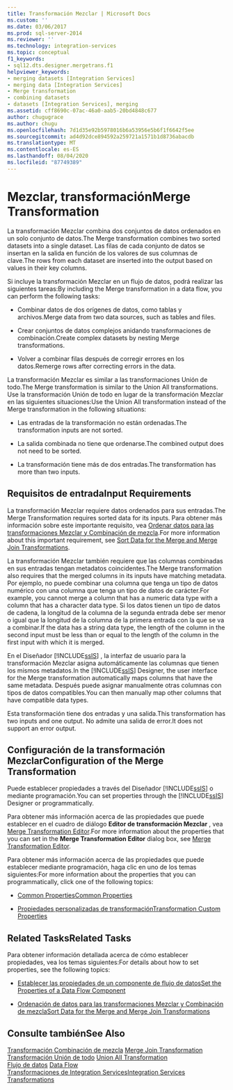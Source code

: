 ```yaml
---
title: Transformación Mezclar | Microsoft Docs
ms.custom: ''
ms.date: 03/06/2017
ms.prod: sql-server-2014
ms.reviewer: ''
ms.technology: integration-services
ms.topic: conceptual
f1_keywords:
- sql12.dts.designer.mergetrans.f1
helpviewer_keywords:
- merging datasets [Integration Services]
- merging data [Integration Services]
- Merge transformation
- combining datasets
- datasets [Integration Services], merging
ms.assetid: cff8690c-07ac-46a0-aab5-20bd4848c677
author: chugugrace
ms.author: chugu
ms.openlocfilehash: 7d1d35e92b5978016b6a53956e5b6f1f6642f5ee
ms.sourcegitcommit: ad4d92dce894592a259721a1571b1d8736abacdb
ms.translationtype: MT
ms.contentlocale: es-ES
ms.lasthandoff: 08/04/2020
ms.locfileid: "87749389"
---
```

# <a name="merge-transformation"></a><span data-ttu-id="48550-102">Mezclar, transformación</span><span class="sxs-lookup"><span data-stu-id="48550-102">Merge Transformation</span></span>
  <span data-ttu-id="48550-103">La transformación Mezclar combina dos conjuntos de datos ordenados en un solo conjunto de datos.</span><span class="sxs-lookup"><span data-stu-id="48550-103">The Merge transformation combines two sorted datasets into a single dataset.</span></span> <span data-ttu-id="48550-104">Las filas de cada conjunto de datos se insertan en la salida en función de los valores de sus columnas de clave.</span><span class="sxs-lookup"><span data-stu-id="48550-104">The rows from each dataset are inserted into the output based on values in their key columns.</span></span>  
  
 <span data-ttu-id="48550-105">Si incluye la transformación Mezclar en un flujo de datos, podrá realizar las siguientes tareas:</span><span class="sxs-lookup"><span data-stu-id="48550-105">By including the Merge transformation in a data flow, you can perform the following tasks:</span></span>  
  
-   <span data-ttu-id="48550-106">Combinar datos de dos orígenes de datos, como tablas y archivos.</span><span class="sxs-lookup"><span data-stu-id="48550-106">Merge data from two data sources, such as tables and files.</span></span>  
  
-   <span data-ttu-id="48550-107">Crear conjuntos de datos complejos anidando transformaciones de combinación.</span><span class="sxs-lookup"><span data-stu-id="48550-107">Create complex datasets by nesting Merge transformations.</span></span>  
  
-   <span data-ttu-id="48550-108">Volver a combinar filas después de corregir errores en los datos.</span><span class="sxs-lookup"><span data-stu-id="48550-108">Remerge rows after correcting errors in the data.</span></span>  
  
 <span data-ttu-id="48550-109">La transformación Mezclar es similar a las transformaciones Unión de todo.</span><span class="sxs-lookup"><span data-stu-id="48550-109">The Merge transformation is similar to the Union All transformations.</span></span> <span data-ttu-id="48550-110">Use la transformación Unión de todo en lugar de la transformación Mezclar en las siguientes situaciones:</span><span class="sxs-lookup"><span data-stu-id="48550-110">Use the Union All transformation instead of the Merge transformation in the following situations:</span></span>  
  
-   <span data-ttu-id="48550-111">Las entradas de la transformación no están ordenadas.</span><span class="sxs-lookup"><span data-stu-id="48550-111">The transformation inputs are not sorted.</span></span>  
  
-   <span data-ttu-id="48550-112">La salida combinada no tiene que ordenarse.</span><span class="sxs-lookup"><span data-stu-id="48550-112">The combined output does not need to be sorted.</span></span>  
  
-   <span data-ttu-id="48550-113">La transformación tiene más de dos entradas.</span><span class="sxs-lookup"><span data-stu-id="48550-113">The transformation has more than two inputs.</span></span>  
  
## <a name="input-requirements"></a><span data-ttu-id="48550-114">Requisitos de entrada</span><span class="sxs-lookup"><span data-stu-id="48550-114">Input Requirements</span></span>  
 <span data-ttu-id="48550-115">La transformación Mezclar requiere datos ordenados para sus entradas.</span><span class="sxs-lookup"><span data-stu-id="48550-115">The Merge Transformation requires sorted data for its inputs.</span></span> <span data-ttu-id="48550-116">Para obtener más información sobre este importante requisito, vea [Ordenar datos para las transformaciones Mezclar y Combinación de mezcla](sort-data-for-the-merge-and-merge-join-transformations.md).</span><span class="sxs-lookup"><span data-stu-id="48550-116">For more information about this important requirement, see [Sort Data for the Merge and Merge Join Transformations](sort-data-for-the-merge-and-merge-join-transformations.md).</span></span>  
  
 <span data-ttu-id="48550-117">La transformación Mezclar también requiere que las columnas combinadas en sus entradas tengan metadatos coincidentes.</span><span class="sxs-lookup"><span data-stu-id="48550-117">The Merge transformation also requires that the merged columns in its inputs have matching metadata.</span></span> <span data-ttu-id="48550-118">Por ejemplo, no puede combinar una columna que tenga un tipo de datos numérico con una columna que tenga un tipo de datos de carácter.</span><span class="sxs-lookup"><span data-stu-id="48550-118">For example, you cannot merge a column that has a numeric data type with a column that has a character data type.</span></span> <span data-ttu-id="48550-119">Si los datos tienen un tipo de datos de cadena, la longitud de la columna de la segunda entrada debe ser menor o igual que la longitud de la columna de la primera entrada con la que se va a combinar.</span><span class="sxs-lookup"><span data-stu-id="48550-119">If the data has a string data type, the length of the column in the second input must be less than or equal to the length of the column in the first input with which it is merged.</span></span>  
  
 <span data-ttu-id="48550-120">En el Diseñador [!INCLUDE[ssIS](../../../includes/ssis-md.md)] , la interfaz de usuario para la transformación Mezclar asigna automáticamente las columnas que tienen los mismos metadatos.</span><span class="sxs-lookup"><span data-stu-id="48550-120">In the [!INCLUDE[ssIS](../../../includes/ssis-md.md)] Designer, the user interface for the Merge transformation automatically maps columns that have the same metadata.</span></span> <span data-ttu-id="48550-121">Después puede asignar manualmente otras columnas con tipos de datos compatibles.</span><span class="sxs-lookup"><span data-stu-id="48550-121">You can then manually map other columns that have compatible data types.</span></span>  
  
 <span data-ttu-id="48550-122">Esta transformación tiene dos entradas y una salida.</span><span class="sxs-lookup"><span data-stu-id="48550-122">This transformation has two inputs and one output.</span></span> <span data-ttu-id="48550-123">No admite una salida de error.</span><span class="sxs-lookup"><span data-stu-id="48550-123">It does not support an error output.</span></span>  
  
## <a name="configuration-of-the-merge-transformation"></a><span data-ttu-id="48550-124">Configuración de la transformación Mezclar</span><span class="sxs-lookup"><span data-stu-id="48550-124">Configuration of the Merge Transformation</span></span>  
 <span data-ttu-id="48550-125">Puede establecer propiedades a través del Diseñador [!INCLUDE[ssIS](../../../includes/ssis-md.md)] o mediante programación.</span><span class="sxs-lookup"><span data-stu-id="48550-125">You can set properties through the [!INCLUDE[ssIS](../../../includes/ssis-md.md)] Designer or programmatically.</span></span>  
  
 <span data-ttu-id="48550-126">Para obtener más información acerca de las propiedades que puede establecer en el cuadro de diálogo **Editor de transformación Mezclar** , vea [Merge Transformation Editor](../../merge-transformation-editor.md).</span><span class="sxs-lookup"><span data-stu-id="48550-126">For more information about the properties that you can set in the **Merge Transformation Editor** dialog box, see [Merge Transformation Editor](../../merge-transformation-editor.md).</span></span>  
  
 <span data-ttu-id="48550-127">Para obtener más información acerca de las propiedades que puede establecer mediante programación, haga clic en uno de los temas siguientes:</span><span class="sxs-lookup"><span data-stu-id="48550-127">For more information about the properties that you can programmatically, click one of the following topics:</span></span>  
  
-   [<span data-ttu-id="48550-128">Common Properties</span><span class="sxs-lookup"><span data-stu-id="48550-128">Common Properties</span></span>](../../common-properties.md)  
  
-   [<span data-ttu-id="48550-129">Propiedades personalizadas de transformación</span><span class="sxs-lookup"><span data-stu-id="48550-129">Transformation Custom Properties</span></span>](transformation-custom-properties.md)  
  
## <a name="related-tasks"></a><span data-ttu-id="48550-130">Related Tasks</span><span class="sxs-lookup"><span data-stu-id="48550-130">Related Tasks</span></span>  
 <span data-ttu-id="48550-131">Para obtener información detallada acerca de cómo establecer propiedades, vea los temas siguientes:</span><span class="sxs-lookup"><span data-stu-id="48550-131">For details about how to set properties, see the following topics:</span></span>  
  
-   [<span data-ttu-id="48550-132">Establecer las propiedades de un componente de flujo de datos</span><span class="sxs-lookup"><span data-stu-id="48550-132">Set the Properties of a Data Flow Component</span></span>](../set-the-properties-of-a-data-flow-component.md)  
  
-   [<span data-ttu-id="48550-133">Ordenación de datos para las transformaciones Mezclar y Combinación de mezcla</span><span class="sxs-lookup"><span data-stu-id="48550-133">Sort Data for the Merge and Merge Join Transformations</span></span>](sort-data-for-the-merge-and-merge-join-transformations.md)  
  
## <a name="see-also"></a><span data-ttu-id="48550-134">Consulte también</span><span class="sxs-lookup"><span data-stu-id="48550-134">See Also</span></span>  
 <span data-ttu-id="48550-135">[Transformación Combinación de mezcla](merge-join-transformation.md) </span><span class="sxs-lookup"><span data-stu-id="48550-135">[Merge Join Transformation](merge-join-transformation.md) </span></span>  
 <span data-ttu-id="48550-136">[Transformación Unión de todo](union-all-transformation.md) </span><span class="sxs-lookup"><span data-stu-id="48550-136">[Union All Transformation](union-all-transformation.md) </span></span>  
 <span data-ttu-id="48550-137">[Flujo de datos](../data-flow.md) </span><span class="sxs-lookup"><span data-stu-id="48550-137">[Data Flow](../data-flow.md) </span></span>  
 [<span data-ttu-id="48550-138">Transformaciones de Integration Services</span><span class="sxs-lookup"><span data-stu-id="48550-138">Integration Services Transformations</span></span>](integration-services-transformations.md)  
  
  

